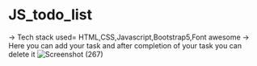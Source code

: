 # JS_todo_list
-> Tech stack used=  HTML,CSS,Javascript,Bootstrap5,Font awesome
-> Here you can add your task and after completion of your task you can delete it
![Screenshot (267)](https://github.com/user-attachments/assets/488a8843-844a-4881-bfda-53df89bb132c)
